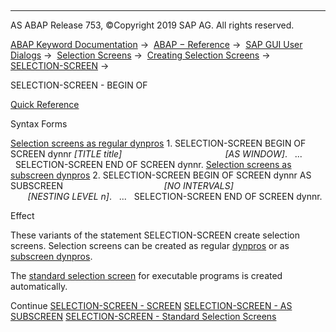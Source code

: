  

* * *

AS ABAP Release 753, ©Copyright 2019 SAP AG. All rights reserved.

[ABAP Keyword Documentation](javascript:call_link\('abenabap.htm'\)) →  [ABAP − Reference](javascript:call_link\('abenabap_reference.htm'\)) →  [SAP GUI User Dialogs](javascript:call_link\('abenabap_screens.htm'\)) →  [Selection Screens](javascript:call_link\('abenselection_screen.htm'\)) →  [Creating Selection Screens](javascript:call_link\('abenselection_screen_create.htm'\)) →  [SELECTION-SCREEN](javascript:call_link\('abapselection-screen.htm'\)) → 

SELECTION-SCREEN - BEGIN OF

[Quick Reference](javascript:call_link\('abapselection-screen_bos_shortref.htm'\))

Syntax Forms

[Selection screens as regular dynpros](javascript:call_link\('abapselection-screen_normal.htm'\))
1\. SELECTION-SCREEN BEGIN OF SCREEN dynnr *\[*TITLE title*\]*
                                         *\[*AS WINDOW*\]*.
  ...
  SELECTION-SCREEN END OF SCREEN dynnr.
[Selection screens as subscreen dynpros](javascript:call_link\('abapselection-screen_subscreen.htm'\))
2\. SELECTION-SCREEN BEGIN OF SCREEN dynnr AS SUBSCREEN
                                        *\[*NO INTERVALS*\]*
                                        *\[*NESTING LEVEL n*\]*.
  ...
  SELECTION-SCREEN END OF SCREEN dynnr.

Effect

These variants of the statement SELECTION-SCREEN create selection screens. Selection screens can be created as regular [dynpros](javascript:call_link\('abendynpro_glosry.htm'\) "Glossary Entry") or as [subscreen dynpros](javascript:call_link\('abensubscreen_dynpro_glosry.htm'\) "Glossary Entry").

The [standard selection screen](javascript:call_link\('abapselection-screen_standard.htm'\)) for executable programs is created automatically.

Continue
[SELECTION-SCREEN - SCREEN](javascript:call_link\('abapselection-screen_normal.htm'\))
[SELECTION-SCREEN - AS SUBSCREEN](javascript:call_link\('abapselection-screen_subscreen.htm'\))
[SELECTION-SCREEN - Standard Selection Screens](javascript:call_link\('abapselection-screen_standard.htm'\))